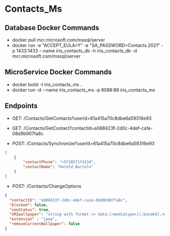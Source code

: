 # Contacts_Ms

## Database Docker Commands
- docker pull mcr.microsoft.com/mssql/server
- docker run -e "ACCEPT_EULA=Y" -e "SA_PASSWORD=Contacts.2021" -p 1433:1433 --name iris_contacts_db -h iris_contacts_db -d mcr.microsoft.com/mssql/server

## MicroService Docker Commands
- docker build -t iris_contacts_ms .
- docker run -d --name iris_contacts_ms -p 8088:88 iris_contacts_ms

## Endpoints

- GET: /Contacts/GetContacts?userId=61a415a70c8dbe6a59316e93

- GET: /Contacts/GetContact?contactId=a088423f-2d0c-4def-ca1e-08d9b907fa8c

- POST: /Contacts/Synchronize?userId=61a415a70c8dbe6a59316e93
```json
[
    {
        "contactPhone": "+573057174334",
        "contactName": "Harold Bartolo"
    }
]
```

- POST: /Contacts/ChangeOptions
```json
{
  "contactID": "a088423f-2d0c-4def-ca1e-08d9b907fa8c",
  "blocked": false,
  "seeStatus": true,
  "URIwallpaper": "string with format => data:[<mediatype>][;base64],<data> => data:image/jpeg;base64,/9j/4AAQSkZJRgABAQEASABIAAD/",
  "extension" : "jpeg",
  "removeCurrentWallpaper": false
}
```
